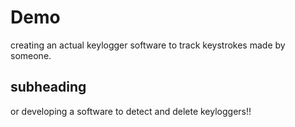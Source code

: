 # Demo
creating an actual keylogger software to track keystrokes made by someone.
## subheading
or developing a software to detect and delete keyloggers!! 